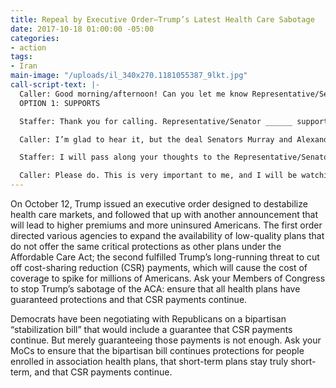 ```yaml
---
title: Repeal by Executive Order—Trump’s Latest Health Care Sabotage
date: 2017-10-18 01:00:00 -05:00
categories:
- action
tags:
- Iran
main-image: "/uploads/il_340x270.1181055387_9lkt.jpg"
call-script-text: |-
  Caller: Good morning/afternoon! Can you let me know Representative/Senator _____’s position on the bipartisan efforts to stabilize the health insurance markets?
  OPTION 1: SUPPORTS

  Staffer: Thank you for calling. Representative/Senator ______ supports Senator Murray and Senator Alexander’s efforts to stabilize the markets, and hopes they can reach an agreement that will keep costs down for consumers.

  Caller: I’m glad to hear it, but the deal Senators Murray and Alexander were discussing isn’t enough after Trump’s latest round of sabotage. His latest executive order will cause a death spiral unless Congress acts. I want Representative/Senator _____ to commit to supporting a stabilization bill that will both guarantee the CSR payments, and close loopholes that allow association health plans and short-term plans to offer inadequate coverage.

  Staffer: I will pass along your thoughts to the Representative/Senator.

  Caller: Please do. This is very important to me, and I will be watching to ensure the Representative/Senator protects care for all Americans.
---
```


On October 12, Trump issued an executive order designed to destabilize health care markets, and followed that up with another announcement that will lead to higher premiums and more uninsured Americans. The first order directed various agencies to expand the availability of low-quality plans that do not offer the same critical protections as other plans under the Affordable Care Act; the second fulfilled Trump’s long-running threat to cut off cost-sharing reduction (CSR) payments, which will cause the cost of coverage to spike for millions of Americans. Ask your Members of Congress to stop Trump’s sabotage of the ACA: ensure that all health plans have guaranteed protections and that CSR payments continue. 

Democrats have been negotiating with Republicans on a bipartisan “stabilization bill” that would include a guarantee that CSR payments continue. But merely guaranteeing those payments is not enough. Ask your MoCs to ensure that the bipartisan bill continues protections for people enrolled in association health plans, that short-term plans stay truly short-term, and that CSR payments continue.